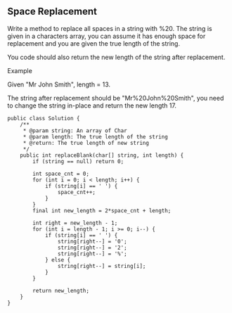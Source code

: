 ## Space Replacement
Write a method to replace all spaces in a string with %20. The string is given in a characters array, you can assume it has enough space for replacement and you are given the true length of the string.

You code should also return the new length of the string after replacement.

Example

Given "Mr John Smith", length = 13.

The string after replacement should be "Mr%20John%20Smith", you need to change the string in-place and return the new length 17.

```
public class Solution {
    /**
     * @param string: An array of Char
     * @param length: The true length of the string
     * @return: The true length of new string
     */
    public int replaceBlank(char[] string, int length) {
        if (string == null) return 0;

        int space_cnt = 0;
        for (int i = 0; i < length; i++) {
            if (string[i] == ' ') {
                space_cnt++;
            }
        }
        final int new_length = 2*space_cnt + length;

        int right = new_length - 1;
        for (int i = length - 1; i >= 0; i--) {
            if (string[i] == ' ') {
                string[right--] = '0';
                string[right--] = '2';
                string[right--] = '%';
            } else {
                string[right--] = string[i];
            }
        }

        return new_length;
    }
}
```
